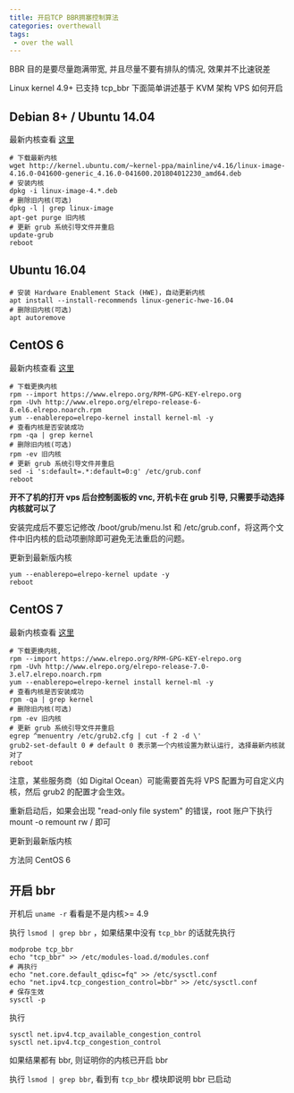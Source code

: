```yaml
---
title: 开启TCP BBR拥塞控制算法
categories: overthewall
tags:
 - over the wall
---
```


BBR 目的是要尽量跑满带宽, 并且尽量不要有排队的情况, 效果并不比速锐差

Linux kernel 4.9+ 已支持 tcp_bbr 下面简单讲述基于 KVM 架构 VPS 如何开启

<!-- more -->

## Debian 8+ / Ubuntu 14.04

最新内核查看 [这里](http://elrepo.org/linux/kernel/el7/x86_64/RPMS/)

```
# 下载最新内核
wget http://kernel.ubuntu.com/~kernel-ppa/mainline/v4.16/linux-image-4.16.0-041600-generic_4.16.0-041600.201804012230_amd64.deb
# 安装内核
dpkg -i linux-image-4.*.deb
# 删除旧内核(可选)
dpkg -l | grep linux-image
apt-get purge 旧内核
# 更新 grub 系统引导文件并重启
update-grub
reboot
```

## Ubuntu 16.04

```
# 安装 Hardware Enablement Stack (HWE)，自动更新内核
apt install --install-recommends linux-generic-hwe-16.04
# 删除旧内核(可选)
apt autoremove
```

## CentOS 6

最新内核查看 [这里](http://elrepo.org/linux/kernel/el6/x86_64/RPMS/)

```
# 下载更换内核
rpm --import https://www.elrepo.org/RPM-GPG-KEY-elrepo.org
rpm -Uvh http://www.elrepo.org/elrepo-release-6-8.el6.elrepo.noarch.rpm
yum --enablerepo=elrepo-kernel install kernel-ml -y
# 查看内核是否安装成功
rpm -qa | grep kernel
# 删除旧内核(可选)
rpm -ev 旧内核
# 更新 grub 系统引导文件并重启
sed -i 's:default=.*:default=0:g' /etc/grub.conf
reboot
```

**开不了机的打开 vps 后台控制面板的 vnc, 开机卡在 grub 引导, 只需要手动选择内核就可以了**

安装完成后不要忘记修改 /boot/grub/menu.lst 和 /etc/grub.conf，将这两个文件中旧内核的启动项删除即可避免无法重启的问题。

更新到最新版内核

```
yum --enablerepo=elrepo-kernel update -y
reboot
```

## CentOS 7

最新内核查看 [这里](http://elrepo.org/linux/kernel/el7/x86_64/RPMS/)

```
# 下载更换内核,
rpm --import https://www.elrepo.org/RPM-GPG-KEY-elrepo.org
rpm -Uvh http://www.elrepo.org/elrepo-release-7.0-3.el7.elrepo.noarch.rpm
yum --enablerepo=elrepo-kernel install kernel-ml -y
# 查看内核是否安装成功
rpm -qa | grep kernel
# 删除旧内核(可选)
rpm -ev 旧内核
# 更新 grub 系统引导文件并重启
egrep ^menuentry /etc/grub2.cfg | cut -f 2 -d \'
grub2-set-default 0 # default 0 表示第一个内核设置为默认运行, 选择最新内核就对了
reboot
```

注意，某些服务商（如 Digital Ocean）可能需要首先将 VPS 配置为可自定义内核，然后 grub2 的配置才会生效。

重新启动后，如果会出现 "read-only file system" 的错误，root 账户下执行 mount -o remount rw / 即可

更新到最新版内核

方法同 CentOS 6

## 开启 bbr

开机后 `uname -r` 看看是不是内核>= 4.9

执行 `lsmod | grep bbr` ，如果结果中没有 `tcp_bbr` 的话就先执行

```
modprobe tcp_bbr
echo "tcp_bbr" >> /etc/modules-load.d/modules.conf
# 再执行
echo "net.core.default_qdisc=fq" >> /etc/sysctl.conf
echo "net.ipv4.tcp_congestion_control=bbr" >> /etc/sysctl.conf
# 保存生效
sysctl -p
```

执行

```
sysctl net.ipv4.tcp_available_congestion_control
sysctl net.ipv4.tcp_congestion_control
```

如果结果都有 bbr, 则证明你的内核已开启 bbr

执行 `lsmod | grep bbr`, 看到有 `tcp_bbr` 模块即说明 bbr 已启动
